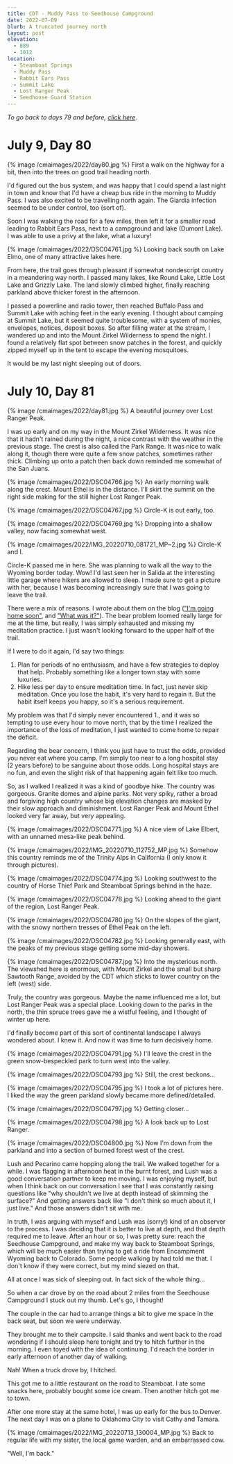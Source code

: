 ```yaml
---
title: CDT - Muddy Pass to Seedhouse Campground
date: 2022-07-09
blurb: A truncated journey north
layout: post
elevation:
  - 889
  - 1012
location:
  - Steamboat Springs
  - Muddy Pass
  - Rabbit Ears Pass
  - Summit Lake
  - Lost Ranger Peak
  - Seedhouse Guard Station
---
```


*To go back to days 79 and before, [click here](grand-lake-steamboat-springs.html)*.

# July 9, Day 80

{% image /cmaimages/2022/day80.jpg %}
First a walk on the highway for a bit, then into the trees on good trail
heading north.

I'd figured out the bus system, and was happy that I could spend a last
night in town and know that I'd have a cheap bus ride in the morning to
Muddy Pass. I was also excited to be travelling north again. The Giardia
infection seemed to be under control, too (sort of).

Soon I was walking the road for a few miles, then left it for a smaller
road leading to Rabbit Ears Pass, next to a campground and lake (Dumont
Lake). I was able to use a privy at the lake, what a luxury!

{% image /cmaimages/2022/DSC04761.jpg %}
Looking back south on Lake Elmo, one of many attractive lakes here.

From here, the trail goes through pleasant if somewhat nondescript country
in a meandering way north. I passed many lakes, like Round Lake, Little
Lost Lake and Grizzly Lake. The land slowly climbed higher, finally
reaching parkland above thicker forest in the afternoon.

I passed a powerline and radio tower, then reached Buffalo Pass and
Summit Lake with aching feet in the early evening. I thought about
camping at Summit Lake, but it seemed quite troublesome, with a system
of monies, envelopes, notices, deposit boxes. So after filling water
at the stream, I wandered up and into the Mount Zirkel Wilderness
to spend the night. I found a relatively flat spot between snow patches
in the forest, and quickly zipped myself up in the tent to escape
the evening mosquitoes.

It would be my last night sleeping out of doors.

# July 10, Day 81

{% image /cmaimages/2022/day81.jpg %}
A beautiful journey over Lost Ranger Peak.

I was up early and on my way in the Mount Zirkel Wilderness.
It was nice that it hadn't rained during the night, a nice contrast with
the weather in the previous stage.
The crest is also called the Park Range. It was nice to walk along it, though
there were quite a few snow patches, sometimes rather thick. Climbing up
onto a patch then back down reminded me somewhat of the San Juans.

{% image /cmaimages/2022/DSC04766.jpg %}
An early morning walk along the crest. Mount Ethel is in the distance.
I'll skirt the summit on the right side making for the still higher Lost
Ranger Peak.

{% image /cmaimages/2022/DSC04767.jpg %}
Circle-K is out early, too.

{% image /cmaimages/2022/DSC04769.jpg %}
Dropping into a shallow valley, now facing somewhat west.

{% image /cmaimages/2022/IMG_20220710_081721_MP~2.jpg %}
Circle-K and I.

Circle-K passed me in here. She was planning to walk all the way to
the Wyoming border today. Wow! I'd last seen her in Salida at the interesting
little garage where hikers are allowed to sleep. I made sure to get a
picture with her, because I was becoming increasingly sure that I was
going to leave the trail.

There were a mix of reasons. I wrote about them on the blog (["I'm going
home soon"](https://getting-lost-on-the-cdt.blogspot.com/2022/07/im-going-home-soon.html),
and ["What was it?"](https://getting-lost-on-the-cdt.blogspot.com/2022/07/what-was-it.html)). The bear problem
loomed really large for me at the time, but really, I was
simply exhausted and missing my meditation practice. I just wasn't looking
forward to the upper half of the trail.

If I were to do it again, I'd say two things:

1. Plan for periods of no enthusiasm, and have a few strategies to deploy
   that help. Probably something like a longer town stay with some luxuries.
2. Hike less per day to ensure meditation time. In fact, just never skip
   meditation. Once you lose the habit, it's very hard to regain it. But
   the habit itself keeps you happy, so it's a serious requirement.

My problem was that I'd simply never encountered 1., and it was so tempting
to use every hour to move north, that by the time I realized the importance
of the loss of meditation, I just wanted to come home to repair the deficit.

Regarding the bear concern, I think you just have to trust the odds, provided
you never eat where you camp. I'm simply too near to a long hospital stay
(2 years before) to be sanguine about those odds. Long hospital stays are
no fun, and even the slight risk of that happening again felt like too much.

So, as I walked I realized it was a kind of goodbye hike. The country was
gorgeous. Granite domes and alpine parks. Not very spiky, rather a broad
and forgiving high country whose big elevation changes are masked by their
slow approach and diminishment. Lost Ranger Peak and Mount Ethel looked very
far away, but very appealing.

{% image /cmaimages/2022/DSC04771.jpg %}
A nice view of Lake Elbert, with an unnamed mesa-like peak behind.

{% image /cmaimages/2022/IMG_20220710_112752_MP.jpg %}
Somehow this country reminds me of the Trinity Alps in California (I only
know it through pictures).

{% image /cmaimages/2022/DSC04774.jpg %}
Looking southwest to the country of Horse Thief Park and Steamboat Springs
behind in the haze.

{% image /cmaimages/2022/DSC04778.jpg %}
Looking ahead to the giant of the region, Lost Ranger Peak.

{% image /cmaimages/2022/DSC04780.jpg %}
On the slopes of the giant, with the snowy northern tresses of Ethel Peak
on the left.

{% image /cmaimages/2022/DSC04782.jpg %}
Looking generally east, with the peaks of my previous stage getting some
mid-day showers.

{% image /cmaimages/2022/DSC04787.jpg %}
Into the mysterious north. The viewshed here is enormous, with Mount Zirkel
and the small but sharp Sawtooth Range, avoided by the CDT which sticks
to lower country on the left (west) side.

Truly, the country was gorgeous. Maybe the name influenced me a lot,
but Lost Ranger Peak was a special place. Looking down to the parks in the
north, the thin spruce trees gave me a wistful feeling, and I thought of
winter up here.

I'd finally become part of this sort of continental landscape I always
wondered about. I knew it. And now it was time to turn decisively home.

{% image /cmaimages/2022/DSC04791.jpg %}
I'll leave the crest in the green snow-bespeckled park to turn west into
the valley.

{% image /cmaimages/2022/DSC04793.jpg %}
Still, the crest beckons...

{% image /cmaimages/2022/DSC04795.jpg %}
I took a lot of pictures here. I liked the way the green parkland slowly
became more defined/detailed.

{% image /cmaimages/2022/DSC04797.jpg %}
Getting closer...

{% image /cmaimages/2022/DSC04798.jpg %}
A look back up to Lost Ranger.

{% image /cmaimages/2022/DSC04800.jpg %}
Now I'm down from the parkland and into a section of burned forest west of
the crest.

Lush and Pecarino came hopping along the trail. We walked together for
a while. I was flagging in afternoon heat in the burnt forest, and Lush was
a good conversation partner to keep me moving. I was enjoying myself, but
when I think back on our conversation I see that I was constantly raising
questions like "why shouldn't we live at depth instead of skimming the
surface?" And getting answers back like "I don't think so much about it,
I just live." And those answers didn't sit with me.

In truth, I was arguing with myself and Lush was (sorry!) kind of an
observer to the process. I was deciding that it is better to live at depth,
and that depth required me to leave. After an hour or so, I was pretty sure:
reach the Seedhouse Campground, and make my way back to Steamboat Springs,
which will be much easier than trying to get a ride from Encampment Wyoming
back to Colorado. Some people walking by had told me that. I don't know
if they were correct, but my mind siezed on that.

All at once I was sick of sleeping out. In fact sick of the whole thing...

So when a car drove by on the road about 2 miles from the Seedhouse Campground
I stuck out my thumb. Let's go, I thought!

The couple in the car had to arrange things a bit to give me space in the back
seat, but soon we were underway.

They brought me to their campsite. I said thanks and went back to the road
wondering if I should sleep here tonight and try to hitch further in the
morning. I even toyed with the idea of continuing. I'd reach the border in
early afternoon of another day of walking.

Nah! When a truck drove by, I hitched.

This got me to a little restaurant on the road to Steamboat. I ate some snacks
here, probably bought some ice cream. Then another hitch got me to town.

After one more stay at the same hotel, I was up early for the bus to Denver.
The next day I was on a plane to Oklahoma City to visit Cathy and Tamara.

{% image /cmaimages/2022/IMG_20220713_130004_MP.jpg %}
Back to regular life with my sister, the local game warden, and an
embarrassed cow.

"Well, I'm back."
